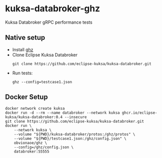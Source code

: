 # kuksa-databroker-ghz
Kuksa Databroker gRPC performance tests

## Native setup

- Install [ghz](https://github.com/bojand/ghz)
- Clone Eclipse Kuksa Databroker
    ```
    git clone https://github.com/eclipse-kuksa/kuksa-databroker.git
    ```
- Run tests:
    ```
    ghz --config=testcase1.json
    ```

## Docker Setup

```
docker network create kuksa
docker run -d --rm --name databroker --network kuksa ghcr.io/eclipse-kuksa/kuksa-databroker:0.4 --insecure
git clone https://github.com/eclipse-kuksa/kuksa-databroker.git
docker run \
    --network kuksa \
    --volume "${PWD}/kuksa-databroker/protos:/ghz/protos" \
    --volume "${PWD}/testcase1.json:/ghz/config.json" \
    obvionaoe/ghz \
    --config=/ghz/config.json \
    databroker:55555
```